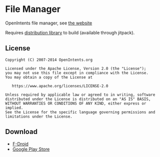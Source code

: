 File Manager
===========

OpenIntents file manager, see [the website](http://www.openintents.org/en/filemanager)

Requires [distribution library](https://github.com/openintents/distribution) to build (available through jitpack).

License
--------

    Copyright (C) 2007-2014 OpenIntents.org

    Licensed under the Apache License, Version 2.0 (the "License");
    you may not use this file except in compliance with the License.
    You may obtain a copy of the License at

       https://www.apache.org/licenses/LICENSE-2.0

    Unless required by applicable law or agreed to in writing, software
    distributed under the License is distributed on an "AS IS" BASIS,
    WITHOUT WARRANTIES OR CONDITIONS OF ANY KIND, either express or implied.
    See the License for the specific language governing permissions and
    limitations under the License.

Download
--------

* [F-Droid](https://f-droid.org/repository/browse/?fdid=org.openintents.filemanager)
* [Google Play Store](https://play.google.com/store/apps/details?id=org.openintents.filemanager)
